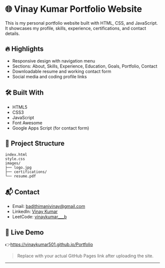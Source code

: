 # 🌐 Vinay Kumar Portfolio Website

This is my personal portfolio website built with HTML, CSS, and JavaScript.  
It showcases my profile, skills, experience, certifications, and contact details.

## 🔥 Highlights

- Responsive design with navigation menu
- Sections: About, Skills, Experience, Education, Goals, Portfolio, Contact
- Downloadable resume and working contact form
- Social media and coding profile links

## 🛠️ Built With

- HTML5  
- CSS3  
- JavaScript  
- Font Awesome  
- Google Apps Script (for contact form)
## 📁 Project Structure

```
index.html  
style.css  
images/  
├── logo.jpg  
├── certifications/  
└── resume.pdf  
```

## 📬 Contact

- Email: [badithimanivinay@gmail.com](mailto:badithimanivinay@gmail.com)  
- LinkedIn: [Vinay Kumar](https://www.linkedin.com/in/vinay-kumar-badithimani-4746352b8/)  
- LeetCode: [vinaykumar___b](https://leetcode.com/u/vinaykumar___b/)

## 🔗 Live Demo

👉https://vinaykumar501.github.io/Portfolio

> Replace with your actual GitHub Pages link after uploading the site.

---


